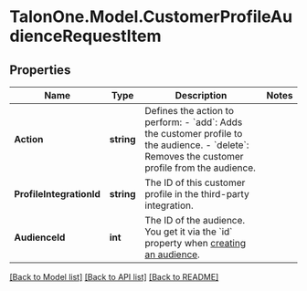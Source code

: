 # TalonOne.Model.CustomerProfileAudienceRequestItem
## Properties

Name | Type | Description | Notes
------------ | ------------- | ------------- | -------------
**Action** | **string** | Defines the action to perform: - &#x60;add&#x60;: Adds the customer profile to the audience. - &#x60;delete&#x60;: Removes the customer profile from the audience.  | 
**ProfileIntegrationId** | **string** | The ID of this customer profile in the third-party integration. | 
**AudienceId** | **int** | The ID of the audience. You get it via the &#x60;id&#x60; property when [creating an audience](#operation/createAudienceV2). | 

[[Back to Model list]](../README.md#documentation-for-models) [[Back to API list]](../README.md#documentation-for-api-endpoints) [[Back to README]](../README.md)

